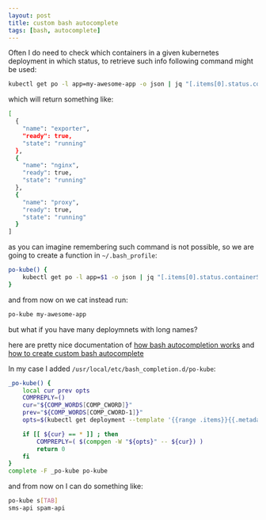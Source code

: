 ```yaml
---
layout: post
title: custom bash autocomplete
tags: [bash, autocomplete]
---
```


Often I do need to check which containers in a given kubernetes deployment in which status, to retrieve such info following command might be used:

```bash
kubectl get po -l app=my-awesome-app -o json | jq "[.items[0].status.containerStatuses[] | {name: .name, ready: .ready, state: .state | keys[0]}]"
```

which will return something like:

```bash
[
  {
    "name": "exporter",
    "ready": true,
    "state": "running"
  },
  {
    "name": "nginx",
    "ready": true,
    "state": "running"
  },
  {
    "name": "proxy",
    "ready": true,
    "state": "running"
  }
]
```

as you can imagine remembering such command is not possible, so we are going to create a function in `~/.bash_profile`:

```bash
po-kube() {
    kubectl get po -l app=$1 -o json | jq "[.items[0].status.containerStatuses[] | {name: .name, ready: .ready, state: .state | keys[0]}]"
}
```

and from now on we cat instead run:

```bash
po-kube my-awesome-app
```

but what if you have many deploymnets with long names?

here are pretty nice documentation of [how bash autocompletion works](https://debian-administration.org/article/316/An_introduction_to_bash_completion_part_1) and [how to create custom bash autocomplete](https://debian-administration.org/article/317/An_introduction_to_bash_completion_part_2)

In my case I added `/usr/local/etc/bash_completion.d/po-kube`:

```bash
_po-kube() {
    local cur prev opts
    COMPREPLY=()
    cur="${COMP_WORDS[COMP_CWORD]}"
    prev="${COMP_WORDS[COMP_CWORD-1]}"
    opts=$(kubectl get deployment --template '{{range .items}}{{.metadata.name}}{{" "}}{{end}}')

    if [[ ${cur} == * ]] ; then
        COMPREPLY=( $(compgen -W "${opts}" -- ${cur}) )
        return 0
    fi
}
complete -F _po-kube po-kube
```

and from now on I can do something like:

```bash
po-kube s[TAB]
sms-api spam-api
```
